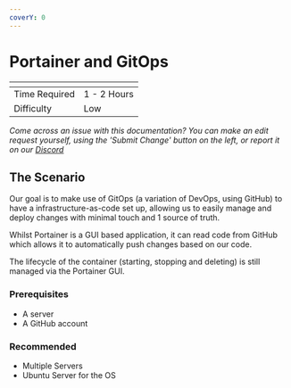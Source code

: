 ```yaml
---
coverY: 0
---
```


# Portainer and GitOps



<table data-view="cards"><thead><tr><th></th><th></th></tr></thead><tbody><tr><td>Time Required</td><td>1 - 2 Hours</td></tr><tr><td>Difficulty</td><td>Low</td></tr></tbody></table>

_Come across an issue with this documentation? You can make an edit request yourself, using the 'Submit Change' button on the left, or report it on our_ [_Discord_](https://discord.agamersgrind.com)

## The Scenario

Our goal is to make use of GitOps (a variation of DevOps, using GitHub) to have a infrastructure-as-code set up, allowing us to easily manage and deploy changes with minimal touch and 1 source of truth.

Whilst Portainer is a GUI based application, it can read code from GitHub which allows it to automatically push changes based on our code.

The lifecycle of the container (starting, stopping and deleting) is still managed via the Portainer GUI.

### Prerequisites

* A server
* A GitHub account

### Recommended

* Multiple Servers
* Ubuntu Server for the OS
